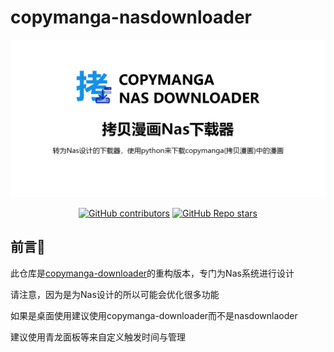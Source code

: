 # copymanga-nasdownloader

![social-media](./assets/social-media.png)

<p align="center">
  <!--<a href="https://pypi.org/project/copymanga-downloader/" target="_blank"><img alt="PyPI - Version" src="https://img.shields.io/pypi/v/copymanga-downloader?style=for-the-badge&logo=PyPI"></a>-->
  <a href="https://github.com/misaka10843/copymanga-nasdownloader/graphs/contributors" target="_blank"><img alt="GitHub contributors" src="https://img.shields.io/github/contributors/misaka10843/copymanga-nasdownloader?style=for-the-badge&logo=github"></a>
  <a href="https://github.com/misaka10843/copymanga-nasdownloader/stargazers" target="_blank"><img alt="GitHub Repo stars" src="https://img.shields.io/github/stars/misaka10843/copymanga-nasdownloader?style=for-the-badge&label=%E2%AD%90STAR"></a>
</p>

## 前言💭

此仓库是[copymanga-downloader](https://github.com/misaka10843/copymanga-downloader)的重构版本，专门为Nas系统进行设计

请注意，因为是为Nas设计的所以可能会优化很多功能

如果是桌面使用建议使用copymanga-downloader而不是nasdownlaoder

建议使用青龙面板等来自定义触发时间与管理
